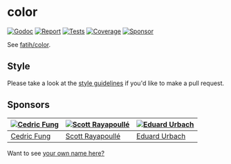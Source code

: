 # color

[![Godoc][godoc-image]][godoc-url]
[![Report][report-image]][report-url]
[![Tests][tests-image]][tests-url]
[![Coverage][coverage-image]][coverage-url]
[![Sponsor][sponsor-image]][sponsor-url]

See [fatih/color](https://github.com/fatih/color).

## Style

Please take a look at the [style guidelines](https://github.com/akyoto/quality/blob/master/STYLE.md) if you'd like to make a pull request.

## Sponsors

| [![Cedric Fung](https://avatars3.githubusercontent.com/u/2269238?s=70&v=4)](https://github.com/cedricfung) | [![Scott Rayapoullé](https://avatars3.githubusercontent.com/u/11772084?s=70&v=4)](https://github.com/soulcramer) | [![Eduard Urbach](https://avatars3.githubusercontent.com/u/438936?s=70&v=4)](https://twitter.com/eduardurbach) |
| --- | --- | --- |
| [Cedric Fung](https://github.com/cedricfung) | [Scott Rayapoullé](https://github.com/soulcramer) | [Eduard Urbach](https://eduardurbach.com) |

Want to see [your own name here?](https://github.com/users/akyoto/sponsorship)

[godoc-image]: https://godoc.org/github.com/akyoto/color?status.svg
[godoc-url]: https://godoc.org/github.com/akyoto/color
[report-image]: https://goreportcard.com/badge/github.com/akyoto/color
[report-url]: https://goreportcard.com/report/github.com/akyoto/color
[tests-image]: https://cloud.drone.io/api/badges/akyoto/color/status.svg
[tests-url]: https://cloud.drone.io/akyoto/color
[coverage-image]: https://codecov.io/gh/akyoto/color/graph/badge.svg
[coverage-url]: https://codecov.io/gh/akyoto/color
[sponsor-image]: https://img.shields.io/badge/github-donate-green.svg
[sponsor-url]: https://github.com/users/akyoto/sponsorship
